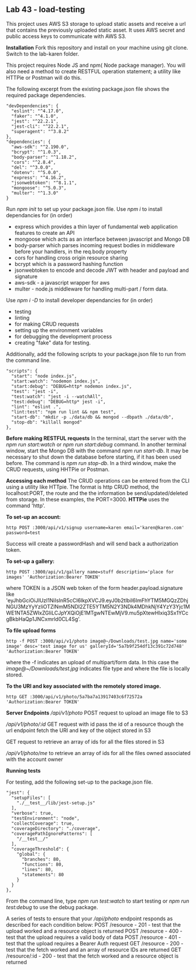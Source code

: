 ## Lab 43 - load-testing

This project uses AWS S3 storage to upload static assets and receive a url that contains the previously uploaded static asset.  It uses AWS secret and public access keys to communicate with AWS S3.

**Installation**
Fork this repository and install on your machine using git clone. Switch to the lab-karen folder.

This project requires Node JS and npm( Node package manager). You will also need a method to create RESTFUL operation statement; a utility like HTTPie or Postman will do this.

The following excerpt from the existing package.json file shows the required package dependencies.
```
"devDependencies": {
  "eslint": "^4.17.0",
  "faker": "^4.1.0",
  "jest": "^22.2.1",
  "jest-cli": "^22.2.1",
  "superagent": "^3.8.2"
},
"dependencies": {
  "aws-sdk": "^2.190.0",
  "bcrypt": "^1.0.3",
  "body-parser": "^1.18.2",
  "cors": "^2.8.4",
  "del": "^3.0.0",
  "dotenv": "^5.0.0",
  "express": "^4.16.2",
  "jsonwebtoken": "^8.1.1",
  "mongoose": "^5.0.3",
  "multer": "^1.3.0"
}
```

Run *npm init* to set up your package.json file. Use *npm i* to install dependancies for (in order)
- express which provides a thin layer of fundamental web application features to create an API
- mongoose which acts as an interface between javascript and Mongo DB
- body-parser which parses incoming request bodies in middleware before your handlers, in the req.body property
- cors for handling cross origin resource sharing
- bcrypt which is a password hashing function
- jsonwebtoken to encode and decode JWT with header and payload and signature
- aws-sdk - a javascript wrapper for aws
- multer - node.js middleware for handling multi-part / form data.


Use *npm i -D* to install developer dependancies for (in order)
- testing
- linting
- for making CRUD requests
- setting up the environment variables
- for debugging the development process
- creating "fake" data for testing.

Additionally, add the following scripts to your package.json file to run from the command line.
```
"scripts": {
  "start": "node index.js",
  "start:watch": "nodemon index.js",
  "start:debug": "DEBUG=http* nodemon index.js",
  "test": "jest -i",
  "test:watch": "jest -i --watchAll",
  "test:debug": "DEBUG=http* jest -i",
  "lint": "eslint .",
  "lint:test": "npm run lint && npm test",
  "start-db": "mkdir -p ./data/db && mongod --dbpath ./data/db",
  "stop-db": "killall mongod"
},
```

**Before making RESTFUL requests**
In the terminal, start the server with the *npm run start:watch* or *npm run start:debug* command. In another terminal window, start the Mongo DB with the command *npm run start-db*.  It may be necessary to shut down the database before starting, if it has been used before.  The command is *npm run stop-db*. In a third window, make the CRUD requests, using HHTPie or Postman.

**Accessing each method**
The CRUD operations can be entered from the CLI using a utility like HTTpie. The format is http CRUD method, the localhost:PORT, the route and the the information be send/updated/deleted from storage.  In these examples, the PORT=3000. **HTTPie** uses the command 'http'.


__To set-up an account:__
```
http POST :3000/api/v1/signup username=karen email='karen@karen.com' password=test
```
Success will create a passwordHash and will send back a authorization token.

__To set-up a gallery:__
```
http POST :3000/api/v1/gallery name=stuff description='place for images' 'Authorization:Bearer TOKEN'
```
where TOKEN is a JSON web token of the form header.payload.signature like 'eyJhbGciOiJIUzI1NiIsInR5cCI6IkpXVCJ9.eyJ0b2tlbiI6ImFhYTM5MGQzZDhjNGU3MzYyYzliOTZlNmM5NDI2ZTE5YTM5N2Y3NDk4MDhkNjY4YzY3Yjc1MWE1NTA5ZWIxZGIiLCJpYXQiOjE1MTgwNTEwMjV9.mu5pXtewHlxiq3Sx1YCcgBkbHaQp1JNCxmrld0CL4Sg'.

__To file upload forms__
```
http -f POST :3000/api/v1/photo image@~/Downloads/test.jpg name='some image' desc='test image for us' galleryId='5a7b9f254df13c391c72d748' 'Authorization:Bearer TOKEN'
```
where the -f indicates an upload of multipart/form data.  In this case the *image@~/Downloads/test.jpg* indicates file type and where the file is locally stored.

__To the URI and key associated with the remotely stored image.__
```
http GET :3000/api/v1/photo/5a7ba7a13917403c6f72572a 'Authorization:Bearer TOKEN'
```


__Server Endpoints__
*/api/v1/photo*
POST request
to upload an image file to S3

*/api/v1/photo/:id*
GET request with id
pass the id of a resource though the url endpoint fetch the URI and key of the object stored in S3

GET request
to retrieve an array of ids for all the files stored in S3

*/api/v1/photo/me*
to retrieve an array of ids for all the files owned associated with the account owner


**Running tests**

For testing, add the following set-up to the package.json file.
```
"jest": {
  "setupFiles": [
    "./__test__/lib/jest-setup.js"
  ],
  "verbose": true,
  "testEnvironment": "node",
  "collectCoverage": true,
  "coverageDirectory": "./coverage",
  "coveragePathIgnorePatterns": [
    "/__test__/"
  ],
  "coverageThreshold": {
    "global": {
      "branches": 80,
      "functions": 80,
      "lines": 80,
      "statements": 80
    }
  }
},
```
From the command line, type *npm run test:watch* to start testing or *npm run test:debug* to use the debug package.

A series of tests to ensure that your */api/photo* endpoint responds as described for each condition below:
POST /resource - 201 - test that the upload worked and a resource object is returned
POST /resource - 400 - test that the upload requires a valid body of data
POST /resource - 401 - test that the upload requires a Bearer Auth request
GET /resource - 200 - test that the fetch worked and an array of resource IDs are returned
GET /resource/:id - 200 - test that the fetch worked and a resource object is returned
